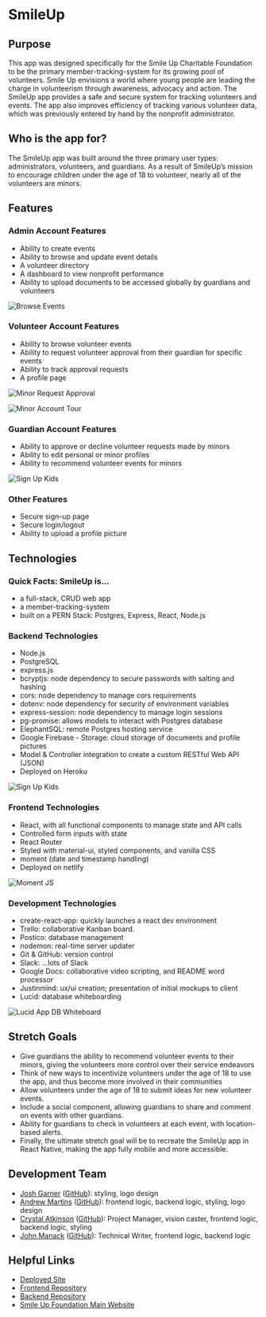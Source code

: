 # SmileUp

## Purpose

This app was designed specifically for the Smile Up Charitable Foundation to be the primary member-tracking-system for its growing pool of volunteers. Smile Up envisions a world where young people are leading the charge in volunteerism through awareness, advocacy and action. The SmileUp app provides a safe and secure system for tracking volunteers and events. The app also improves efficiency of tracking various volunteer data, which was previously entered by hand by the nonprofit administrator.

## Who is the app for?

The SmileUp app was built around the three primary user types: administrators, volunteers, and guardians. As a result of SmileUp’s mission to encourage children under the age of 18 to volunteer, nearly all of the volunteers are minors.

## Features

### Admin Account Features

- Ability to create events
- Ability to browse and update event details
- A volunteer directory
- A dashboard to view nonprofit performance
- Ability to upload documents to be accessed globally by guardians and volunteers

![Browse Events](./public/images_for_readme/admin_browse_events.gif)

### Volunteer Account Features

- Ability to browse volunteer events
- Ability to request volunteer approval from their guardian for specific events
- Ability to track approval requests
- A profile page

![Minor Request Approval](./public/images_for_readme/minor_request_approval.gif)

![Minor Account Tour](./public/images_for_readme/minor_account_tour.gif)

### Guardian Account Features

- Ability to approve or decline volunteer requests made by minors
- Ability to edit personal or minor profiles
- Ability to recommend volunteer events for minors

![Sign Up Kids](./public/images_for_readme/guardian_sign_up_kids.gif)

### Other Features

- Secure sign-up page
- Secure login/logout
- Ability to upload a profile picture

## Technologies

### Quick Facts: SmileUp is...

- a full-stack, CRUD web app
- a member-tracking-system
- built on a PERN Stack: Postgres, Express, React, Node.js

### Backend Technologies

- Node.js
- PostgreSQL
- express.js
- bcryptjs: node dependency to secure passwords with salting and hashing
- cors: node dependency to manage cors requirements
- dotenv: node dependency for security of environment variables
- express-session: node dependency to manage login sessions
- pg-promise: allows models to interact with Postgres database
- ElephantSQL: remote Postgres hosting service
- Google Firebase - Storage: cloud storage of documents and profile pictures
- Model & Controller integration to create a custom RESTful Web API (JSON)
- Deployed on Heroku

![Sign Up Kids](./public/images_for_readme/innter_join_sql.png)

### Frontend Technologies

- React, with all functional components to manage state and API calls
- Controlled form inputs with state
- React Router
- Styled with material-ui, styled components, and vanilla CSS
- moment (date and timestamp handling)
- Deployed on netlify

![Moment JS](./public/images_for_readme/moment_js.png)

### Development Technologies

- create-react-app: quickly launches a react dev environment
- Trello: collaborative Kanban board.
- Postico: database management
- nodemon: real-time server updater
- Git & GitHub: version control
- Slack: ...lots of Slack
- Google Docs: collaborative video scripting, and README word processor
- Justinmind: ux/ui creation; presentation of initial mockups to client
- Lucid: database whiteboarding

![Lucid App DB Whiteboard](./public/images_for_readme/lucid_db_whiteboard.png)

## Stretch Goals

- Give guardians the ability to recommend volunteer events to their minors, giving the volunteers more control over their service endeavors
- Think of new ways to incentivize volunteers under the age of 18 to use the app, and thus become more involved in their communities
- Allow volunteers under the age of 18 to submit ideas for new volunteer events.
- Include a social component, allowing guardians to share and comment on events with other guardians.
- Ability for guardians to check in volunteers at each event, with location-based alerts.
- Finally, the ultimate stretch goal will be to recreate the SmileUp app in React Native, making the app fully mobile and more accessible.

## Development Team

- [Josh Garner](https://mrjgarner.com/) ([GitHub](https://github.com/jg-2021)): styling, logo design
- [Andrew Martins](https://www.linkedin.com/in/andrew-martins-jr/) ([GitHub](https://github.com/martins309)): frontend logic, backend logic, styling, logo design
- [Crystal Atkinson](https://www.linkedin.com/in/crystal-atkinson/) ([GitHub](https://github.com/crystalatk)): Project Manager, vision caster, frontend logic, backend logic, styling
- [John Manack](https://www.linkedin.com/in/john-manack/) ([GitHub](https://github.com/john-manack)): Technical Writer, frontend logic, backend logic

## Helpful Links

- [Deployed Site](https://smileup.netlify.app/)
- [Frontend Repository](https://github.com/crystalatk/smile_up)
- [Backend Repository](https://github.com/crystalatk/smileUp_back)
- [Smile Up Foundation Main Website](http://www.smileupfoundation.org/)
